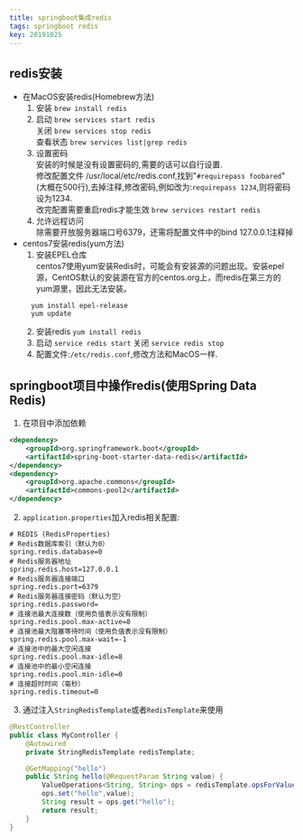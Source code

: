```yaml
---
title: springboot集成redis
tags: springboot redis  
key: 20191025
---
```


<!-- ## 关于缓存 -->


## redis安装

+ 在MacOS安装redis(Homebrew方法)
    1. 安装 `brew install redis`
    2. 启动 `brew services start redis`   
    关闭 `brew services stop redis`   
    查看状态 `brew services list|grep redis`
    3. 设置密码   
    安装的时候是没有设置密码的,需要的话可以自行设置.   
    修改配置文件 /usr/local/etc/redis.conf,找到"`#requirepass foobared`"(大概在500行),去掉注释,修改密码,例如改为:`requirepass 1234`,则将密码设为1234.   
    改完配置需要重启redis才能生效   `brew services restart redis`
    4. 允许远程访问   
    除需要开放服务器端口号6379，还需将配置文件中的bind 127.0.0.1注释掉
+ centos7安装redis(yum方法)
  1. 安装EPEL仓库   
  centos7使用yum安装Redis时，可能会有安装源的问题出现。安装epel源，CentOS默认的安装源在官方的centos.org上，而redis在第三方的yum源里，因此无法安装。   
  ```shell
    yum install epel-release
    yum update
  ```
  2. 安装redis  `yum install redis`
  3. 启动   `service redis start`
   关闭 `service redis stop`
  4. 配置文件:`/etc/redis.conf`,修改方法和MacOS一样.

## springboot项目中操作redis(使用Spring Data Redis)
1. 在项目中添加依赖
```xml
<dependency>
    <groupId>org.springframework.boot</groupId>
    <artifactId>spring-boot-starter-data-redis</artifactId>
</dependency>
<dependency>
    <groupId>org.apache.commons</groupId>
    <artifactId>commons-pool2</artifactId>
</dependency>
```
2. `application.properties`加入redis相关配置:
```properties
# REDIS (RedisProperties)
# Redis数据库索引（默认为0）
spring.redis.database=0
# Redis服务器地址
spring.redis.host=127.0.0.1
# Redis服务器连接端口
spring.redis.port=6379  
# Redis服务器连接密码（默认为空）
spring.redis.password=
# 连接池最大连接数（使用负值表示没有限制）
spring.redis.pool.max-active=8  
# 连接池最大阻塞等待时间（使用负值表示没有限制）
spring.redis.pool.max-wait=-1  
# 连接池中的最大空闲连接
spring.redis.pool.max-idle=8  
# 连接池中的最小空闲连接
spring.redis.pool.min-idle=0  
# 连接超时时间（毫秒）
spring.redis.timeout=0

```
3. 通过注入`StringRedisTemplate`或者`RedisTemplate`来使用
```java
@RestController
public class MyController {
    @Autowired
    private StringRedisTemplate redisTemplate;

    @GetMapping("hello")
    public String hello(@RequestParam String value) {
        ValueOperations<String, String> ops = redisTemplate.opsForValue();
        ops.set("hello",value);
        String result = ops.get("hello");
        return result;
    }
}
```